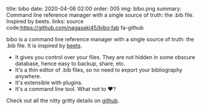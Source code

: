 title: bibo
date: 2020-04-06 02:00
order: 005
img: bibo.png
summary: Command line reference manager with a single source of truth: the .bib file. Inspired by beets.
links: source code;https://github.com/nagasaki45/bibo;fab fa-github

bibo is a command line reference manager with a single source of truth:
the .bib file. It is inspired by [beets](https://beets.readthedocs.io/).

-   It gives you control over your files. They are not hidden in some
    obscure database, hence easy to backup, share, etc.
-   It's a thin editor of .bib files, so no need to export your
    bibliography anywhere.
-   It's extensible with plugins.
-   It's a command line tool. What not to ❤️?

Check out all the nitty gritty details on
[github](https://github.com/Nagasaki45/bibo).
